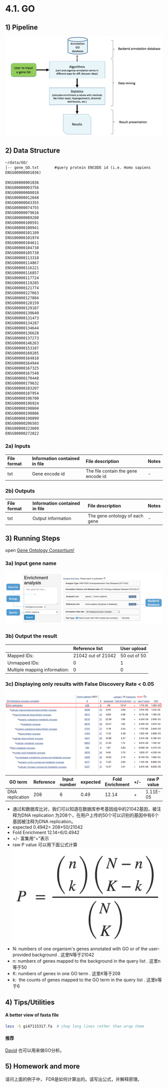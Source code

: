 # 4.1. GO

## 1) Pipeline

![](../../.gitbook/assets/go1.png)

## 2) Data Structure

```
~/data/GO/
|-- gene_GO.txt       #query protein ENCODE id (i.e. Homo sapiens ENSG00000001036)

ENSG00000001036
ENSG00000003756
ENSG00000008018
ENSG00000012048
ENSG00000043355
ENSG00000074755
ENSG00000079616
ENSG00000089280
ENSG00000100591
ENSG00000100941
ENSG00000101109
ENSG00000101974
ENSG00000104611
ENSG00000104738
ENSG00000105738
ENSG00000113318
ENSG00000114867
ENSG00000116221
ENSG00000116857
ENSG00000117724
ENSG00000119285
ENSG00000121774
ENSG00000127663
ENSG00000127884
ENSG00000128159
ENSG00000129187
ENSG00000130640
ENSG00000131473
ENSG00000134287
ENSG00000134644
ENSG00000136628
ENSG00000137273
ENSG00000146263
ENSG00000153187
ENSG00000160285
ENSG00000164818
ENSG00000164944
ENSG00000167325
ENSG00000167548
ENSG00000170448
ENSG00000179632
ENSG00000183207
ENSG00000187954
ENSG00000196700
ENSG00000196924
ENSG00000198604
ENSG00000198886
ENSG00000198899
ENSG00000206503
ENSG00000223609
ENSG00000272822
```

### 2a) **Inputs**

| **File format** | **Information contained in file** | **File description** | **Notes** |
| :--- | :--- | :--- | :--- |
| txt | Gene encode id | The file contain the gene encode id | - |

### 2b) **Outputs**

| **File format** | **Information contained in file** | **File description** | **Notes** |
| :--- | :--- | :--- | :--- |
| txt | Output information | The gene ontology of each gene |  -|

## 3) Running Steps
open [Gene Ontology Consortium!](http://geneontology.org/page/go-enrichment-analysis)

### 3a) **Input gene name**

![](../../.gitbook/assets/go_input1.png)

### 3b) **Output the result**

|  | **Reference list** | **User upload** |
| :--- | :--- | :--- |
| Mapped IDs: | 21042 out of 21042 | 50 out of 50 |
| Unmapped IDs: | 0 | 1 |
| Multiple mapping information: | 0 | 0 |

### 3c) Displaying only results with False Discovery Rate &lt; 0.05
![](../../.gitbook/assets/goout1.png)  

|GO term|Reference|Input number|expected|Fold Enrichment|+/-|raw P value|FDR|
|-|-|-|-|-|-|-|-|
|DNA replication|208|6 | 0.49|12.14 |+ |1.11E-05 |1.25E-02 |
+ 通过和数据库比对，我们可以知道在数据库参考基因组中的21042基因，被注释为DNA replication 为208个，在用户上传的50个可以识别的基因中有6个基因被注释为DNA replication。
+ expected 0.4942= 208*50/21042
+ Fold Enrichment 12.14=6/0.4942
+ +/- 富集用“+”表示
+ raw P value 可以用下面公式计算
![](../../.gitbook/assets/goout2.png)  
+ N: numbers of one organism's genes annotated with GO or of the user-provided background
. 这里N等于21042
+ n: numbers of genes mapped to the background in the query list
. 这里n等于50
+ K: numbers of genes in one GO term
. 这里K等于208
+ k:  the counts of genes mapped to the GO term in the query list
. 这里k等于6




## 4) Tips/Utilities

#### A better view of fasta file

```bash
less -S gi47115317.fa  # chop long lines rather than wrap them
```
#### 推荐
[David](https://david.ncifcrf.gov/) 也可以用来做GO分析。

## 5) Homework and more

请问上面的例子中， FDR是如何计算出的。请写出公式，并解释原理。

